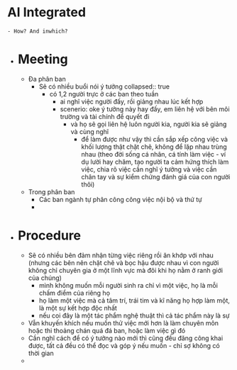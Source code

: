 # AI Integrated
	- How? And inwhich?
- # Meeting
	- Đa phân ban
		- Sẽ có nhiều buổi nói ý tưởng
		  collapsed:: true
			- có 1,2 người trực ở các ban theo tuần
				- ai nghĩ việc người đấy, rồi giảng nhau lúc kết hợp
				- scenerio: oke ý tưởng này hay đấy, em liên hệ với bên môi trường và tài chính để quyết đi
					- và họ sẽ gọi liên hệ luôn người kia, người kia sẽ giảng và cùng nghĩ
						- để làm được như vậy thì cần sắp xếp công việc và khối lượng thật chặt chẽ, không để lặp nhau trùng nhau (theo đời sống cá nhân, cá tính làm việc - ví dụ lười hay chăm, tạo người ta cảm hứng thích làm việc, chia rõ việc cần nghĩ ý tưởng và việc cần chân tay và sự kiểm chứng đánh giá của con người thôi)
	- Trong phân ban
		- Các ban ngành tự phân công công việc nội bộ và thứ tự
		-
- # Procedure
	- Sẽ có nhiều bên đảm nhận từng việc riêng rồi ăn khớp với nhau (nhưng các bên nên chặt chẽ và bọc hậu được nhau vì con người không chỉ chuyên gia ở một lĩnh vực mà đôi khi họ nằm ở ranh giới của chúng)
		- mình không muốn mỗi người sinh ra chỉ vì một việc, họ là mỗi chấm điểm của riêng họ
		- họ làm một việc mà cả tâm trí, trái tim và kĩ năng họ hợp làm một, là một sự kết hợp độc nhất
		- nếu coi đây là một tác phẩm nghệ thuật thì cả tác phẩm này là sự
	- Vẫn khuyến khích nếu muốn thử việc mới hơn là làm chuyên môn hoặc thi thoảng chán quá đá ban, hoặc làm việc gì đó
	- Cần nghĩ cách để có ý tưởng nào mới thì cũng đều đăng công khai được, tất cả đều có thể đọc và góp ý nếu muốn - chỉ sợ không có thời gian
	-